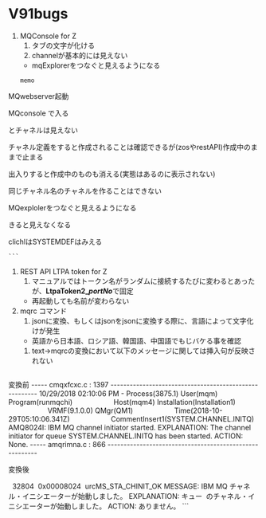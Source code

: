 # V91bugs
1. MQConsole for Z
	1. タブの文字が化ける
	1. channelが基本的には見えない
	- mqExplorerをつなぐと見えるようになる
	```
	memo
MQwebserver起動

MQconsole で入る


とチャネルは見えない


チャネル定義をすると作成されることは確認できるが(zosやrestAPI)作成中のままで止まる

出入りすると作成中のものも消える(実態はあるのに表示されない)

同じチャネル名のチャネルを作ることはできない





MQexplolerをつなぐと見えるようになる

きると見えなくなる

clichlはSYSTEMDEFはみえる

	```
1. REST API LTPA token for Z
	1. マニュアルではトークン名がランダムに接続するたびに変わるとあったが、**LtpaToken2_*portNo***で固定
	- 再起動しても名前が変わらない
1. mqrc コマンド
	1. jsonに変換、もしくはjsonをjsonに変換する際に、言語によって文字化けが発生
	- 英語から日本語、ロシア語、韓国語、中国語でもじバケる事を確認
	1. text→mqrcの変換において以下のメッセージに関しては挿入句が反映されない
	```
変換前
----- cmqxfcxc.c : 1397 -------------------------------------------------------
10/29/2018 02:10:06 PM - Process(3875.1) User(mqm) Program(runmqchi)
                    Host(mqm4) Installation(Installation1)
                    VRMF(9.1.0.0) QMgr(QM1)
                    Time(2018-10-29T05:10:06.341Z)
                    CommentInsert1(SYSTEM.CHANNEL.INITQ)
AMQ8024I: IBM MQ channel initiator started.
EXPLANATION:
The channel initiator for queue SYSTEM.CHANNEL.INITQ has been started.
ACTION:
None.
----- amqrimna.c : 866 --------------------------------------------------------


変換後

  32804  0x00008024  urcMS_STA_CHINIT_OK
MESSAGE:
IBM MQ チャネル・イニシエーターが始動しました。
EXPLANATION:
キュー  のチャネル・イニシエーターが始動しました。
ACTION:
ありません。
	```

